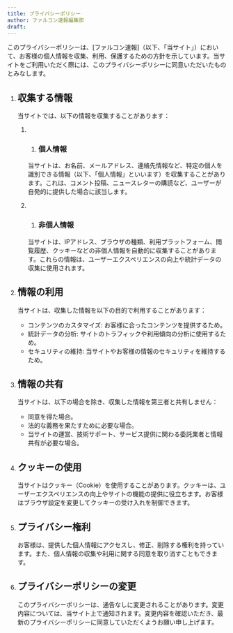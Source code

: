 ```yaml
---
title: プライバシーポリシー
author: ファルコン速報編集部
draft: 
---
```


このプライバシーポリシーは、[ファルコン速報]（以下、「当サイト」）において、お客様の個人情報を収集、利用、保護するための方針を示しています。当サイトをご利用いただく際には、このプライバシーポリシーに同意いただいたものとみなします。

1. ## 収集する情報

    当サイトでは、以下の情報を収集することがあります：

    1. 1. ### 個人情報

        当サイトは、お名前、メールアドレス、連絡先情報など、特定の個人を識別できる情報（以下、「個人情報」といいます）を収集することがあります。これは、コメント投稿、ニュースレターの購読など、ユーザーが自発的に提供した場合に該当します。

    1. 1. ### 非個人情報

        当サイトは、IPアドレス、ブラウザの種類、利用プラットフォーム、閲覧履歴、クッキーなどの非個人情報を自動的に収集することがあります。これらの情報は、ユーザーエクスペリエンスの向上や統計データの収集に使用されます。

1. ## 情報の利用

    当サイトは、収集した情報を以下の目的で利用することがあります：

    - コンテンツのカスタマイズ: お客様に合ったコンテンツを提供するため。
    - 統計データの分析: サイトのトラフィックや利用傾向の分析に使用するため。
    - セキュリティの維持: 当サイトやお客様の情報のセキュリティを維持するため。

1. ## 情報の共有

    当サイトは、以下の場合を除き、収集した情報を第三者と共有しません：

    - 同意を得た場合。
    - 法的な義務を果たすために必要な場合。
    - 当サイトの運営、技術サポート、サービス提供に関わる委託業者と情報共有が必要な場合。

1. ## クッキーの使用

    当サイトはクッキー（Cookie）を使用することがあります。クッキーは、ユーザーエクスペリエンスの向上やサイトの機能の提供に役立ちます。お客様はブラウザ設定を変更してクッキーの受け入れを制御できます。

1. ## プライバシー権利

    お客様は、提供した個人情報にアクセスし、修正、削除する権利を持っています。また、個人情報の収集や利用に関する同意を取り消すこともできます。

1. ## プライバシーポリシーの変更

    このプライバシーポリシーは、通告なしに変更されることがあります。変更内容については、当サイト上で通知されます。変更内容を確認いただき、最新のプライバシーポリシーに同意していただくようお願い申し上げます。


